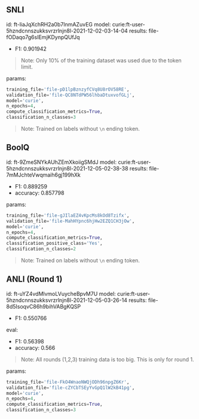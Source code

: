 ## SNLI

id: ft-liaJqXchRH2a0b7InmAZuvEG
model: curie:ft-user-5hzndcnnszukksvrzrlnjn8l-2021-12-02-03-14-04
results: file-fODaqo7g6sIEmjKDynpQUfJq
- F1: 0.901942

> Note: Only 10% of the training dataset was used due to the token limit.

params:
```py
training_file='file-pD1lpBznzyfCVq8U8rOV58RE',
validation_file='file-QC8NTdPW56lhbaDtuxvofGLj',
model='curie',
n_epochs=4,
compute_classification_metrics=True,
classification_n_classes=3
```

> Note: Trained on labels without `\n` ending token.

## BoolQ

id: ft-9ZmeSNYkAUhZEmXkoiigSMdJ
model: curie:ft-user-5hzndcnnszukksvrzrlnjn8l-2021-12-05-02-38-38
results: file-7mMJchteVwqmaih6gj199hXk
- F1: 0.889259
- accuracy: 0.857798

params:
```py
training_file='file-gJIlaEZ4vKpcMs8kOd8Tzifx',
validation_file='file-MahHYpnc6hjHw2EZQ1CH3jOw',
model='curie',
n_epochs=4,
compute_classification_metrics=True,
classification_positive_class='Yes',
classification_n_classes=2
```

> Note: Trained on labels without `\n` ending token.

## ANLI (Round 1)

id: ft-uYZ4vdMlvmoLVuycheBpvM7U
model: curie:ft-user-5hzndcnnszukksvrzrlnjn8l-2021-12-05-03-26-14
results: file-8d5IsoqvC86h9bihVABgKQSP
- F1: 0.550766

eval:
- F1: 0.56398
- accuracy: 0.566

> Note: All rounds (1,2,3) training data is too big. This is only for round 1.

params:
```py
training_file='file-FkO4WnaoNWQjODh96npgZ6Kr',
validation_file='file-cZYCbTSEyYvGpQ1lW2kB41pg',
model='curie',
n_epochs=4,
compute_classification_metrics=True,
classification_n_classes=3
```